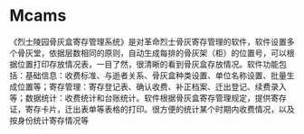 # Mcams
 《烈士陵园骨灰盒寄存管理系统》是对革命烈士骨灰寄存管理的软件，软件设置多个骨灰堂，依据层数相同的原则，自动生成每排的骨灰架（柜）的位置号，可以根据位置打印存放情况表，一目了然，很清晰的看到骨灰盒存放情况。软件功能包括：基础信息：收费标准、与逝者关系、骨灰盒种类设置、单位名称设置、批量生成位置等；寄存管理：寄存登记表、确认收费、补正档案、迁出登记、续费录入等；数据统计：收费统计和台账统计。软件根据骨灰盒寄存管理规定，提供寄存证，寄存卡片，迁出表单等表格的打印。很方便的统计某个时期内收费情况，以及按身份统计寄存情况等
